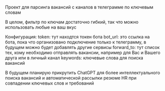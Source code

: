Проект для парсинга вакансий с каналов в телеграмме по ключевым словам

В целом, фильтр по ключам достаточно гибкий, так что можно использовать любые на ваш вкус

Конфигурация:
token: тут находтся токен бота
bot_url: это ссылка на бота, пока что организовано подключение только к телеграмму, в будущем можно будет добавлять другие сервисы
forward_to: тут список тех, кому необходимо отправлять вакансии, например для Вас и Вашего друга или в личный канал
keywords: ключевые слова для поиска вакансий

В будущем планирую прикрутить ChatGPT для более интеллектуального поиска вакансий и автоматической
рассылки резюме HR при совпадении ключевых слов и требований